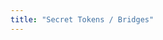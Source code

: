 ```yaml
---
title: "Secret Tokens / Bridges"
---
```


<hero-mixed-cms section="AboutSecretTokensBridges" />
<content-navigator-cms section="AboutSecretTokensBridges" /> 

